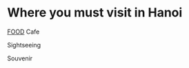 # Where you must visit in Hanoi 
[FOOD](https://github.com/TakuyaOkazaki/Hanoi-Grourmet/blob/master/Must%20Eat.md "Must Eat")
Cafe

Sightseeing

Souvenir

